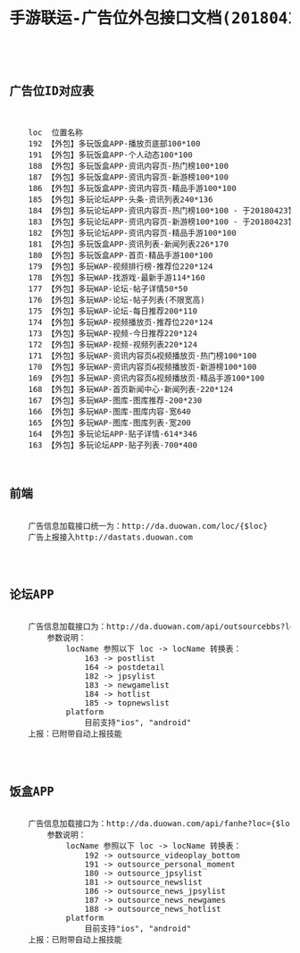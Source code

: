 <pre>

<h1><center>手游联运-广告位外包接口文档(20180416)</center></h1>


<h2>广告位ID对应表</h2>

    loc  位置名称
    192	【外包】多玩饭盒APP-播放页底部100*100
    191	【外包】多玩饭盒APP-个人动态100*100
    188	【外包】多玩饭盒APP-资讯内容页-热门榜100*100
    187	【外包】多玩饭盒APP-资讯内容页-新游榜100*100
    186	【外包】多玩饭盒APP-资讯内容页-精品手游100*100
    185	【外包】多玩论坛APP-头条-资讯列表240*136
    184	【外包】多玩论坛APP-资讯内容页-热门榜100*100 - 于20180423暂时屏蔽
    183	【外包】多玩论坛APP-资讯内容页-新游榜100*100 - 于20180423暂时屏蔽
    182	【外包】多玩论坛APP-资讯内容页-精品手游100*100
    181	【外包】多玩饭盒APP-资讯列表-新闻列表226*170
    180	【外包】多玩饭盒APP-首页-精品手游100*100
    179	【外包】多玩WAP-视频排行榜-推荐位220*124
    178	【外包】多玩WAP-找游戏-最新手游114*160
    177	【外包】多玩WAP-论坛-帖子详情50*50
    176	【外包】多玩WAP-论坛-帖子列表(不限宽高)
    175	【外包】多玩WAP-论坛-每日推荐200*110
    174	【外包】多玩WAP-视频播放页-推荐位220*124
    173	【外包】多玩WAP-视频-今日推荐220*124
    172	【外包】多玩WAP-视频-视频列表220*124
    171	【外包】多玩WAP-资讯内容页&视频播放页-热门榜100*100
    170	【外包】多玩WAP-资讯内容页&视频播放页-新游榜100*100
    169	【外包】多玩WAP-资讯内容页&视频播放页-精品手游100*100
    168	【外包】多玩WAP-首页新闻中心-新闻列表-220*124
    167	【外包】多玩WAP-图库-图库推荐-200*230
    166	【外包】多玩WAP-图库-图库内容-宽640
    165	【外包】多玩WAP-图库-图库列表-宽200
    164	【外包】多玩论坛APP-贴子详情-614*346
    163	【外包】多玩论坛APP-贴子列表-700*400


<h2>前端</h2>
    广告信息加载接口统一为：http://da.duowan.com/loc/{$loc}
    广告上报接入http://dastats.duowan.com
    


<h2>论坛APP</h2>
    广告信息加载接口为：http://da.duowan.com/api/outsourcebbs?loc={$locName}&platform={$platform}
        参数说明：
            locName 参照以下 loc -> locName 转换表：
                163 -> postlist
                164 -> postdetail
                182 -> jpsylist
                183 -> newgamelist
                184 -> hotlist
                185 -> topnewslist
            platform
                目前支持"ios", "android"
    上报：已附带自动上报技能


    
<h2>饭盒APP</h2>
    广告信息加载接口为：http://da.duowan.com/api/fanhe?loc={$locName}&platform={$platform}
        参数说明：
            locName 参照以下 loc -> locName 转换表：
                192 -> outsource_videoplay_bottom
                191 -> outsource_personal_moment
                180 -> outsource_jpsylist
                181 -> outsource_newslist
                186 -> outsource_news_jpsylist
                187 -> outsource_news_newgames
                188 -> outsource_news_hotlist
            platform
                目前支持"ios", "android"
    上报：已附带自动上报技能


